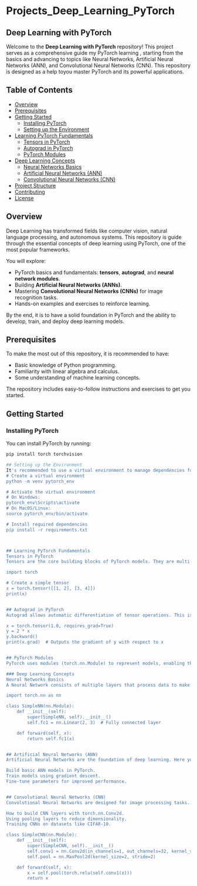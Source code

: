 # Projects_Deep_Learning_PyTorch

## Deep Learning with PyTorch

Welcome to the **Deep Learning with PyTorch** repository! This project serves as a comprehensive guide my PyTorch learning , starting from the basics and advancing to topics like Neural Networks, Artificial Neural Networks (ANN), and Convolutional Neural Networks (CNN). This repository is designed as a help toyou master PyTorch and its powerful applications.

## Table of Contents
- [Overview](#overview)
- [Prerequisites](#prerequisites)
- [Getting Started](#getting-started)
  - [Installing PyTorch](#installing-pytorch)
  - [Setting up the Environment](#setting-up-the-environment)
- [Learning PyTorch Fundamentals](#learning-pytorch-fundamentals)
  - [Tensors in PyTorch](#tensors-in-pytorch)
  - [Autograd in PyTorch](#autograd-in-pytorch)
  - [PyTorch Modules](#pytorch-modules)
- [Deep Learning Concepts](#deep-learning-concepts)
  - [Neural Networks Basics](#neural-networks-basics)
  - [Artificial Neural Networks (ANN)](#artificial-neural-networks-ann)
  - [Convolutional Neural Networks (CNN)](#convolutional-neural-networks-cnn)
- [Project Structure](#project-structure)
- [Contributing](#contributing)
- [License](#license)

## Overview

Deep Learning has transformed fields like computer vision, natural language processing, and autonomous systems. This repository is guide through the essential concepts of deep learning using PyTorch, one of the most popular frameworks.

You will explore:
- PyTorch basics and fundamentals: **tensors**, **autograd**, and **neural network modules**.
- Building **Artificial Neural Networks (ANNs)**.
- Mastering **Convolutional Neural Networks (CNNs)** for image recognition tasks.
- Hands-on examples and exercises to reinforce learning.

By the end, it is to have a solid foundation in PyTorch and the ability to develop, train, and deploy deep learning models.

## Prerequisites

To make the most out of this repository, it is recommended to have:
- Basic knowledge of Python programming.
- Familiarity with linear algebra and calculus.
- Some understanding of machine learning concepts.

The repository includes easy-to-follow instructions and exercises to get you started.

## Getting Started

### Installing PyTorch
You can install PyTorch by running:
```bash
pip install torch torchvision

## Setting up the Environment
It's recommended to use a virtual environment to manage dependencies for this project:
# Create a virtual environment
python -m venv pytorch_env

# Activate the virtual environment
# On Windows:
pytorch_env\Scripts\activate
# On MacOS/Linux:
source pytorch_env/bin/activate

# Install required dependencies
pip install -r requirements.txt



## Learning PyTorch Fundamentals
Tensors in PyTorch
Tensors are the core building blocks of PyTorch models. They are multi-dimensional arrays, similar to NumPy arrays.

import torch

# Create a simple tensor
x = torch.tensor([[1, 2], [3, 4]])
print(x)


## Autograd in PyTorch
Autograd allows automatic differentiation of tensor operations. This is crucial for training neural networks.

x = torch.tensor(1.0, requires_grad=True)
y = 2 * x
y.backward()
print(x.grad)  # Outputs the gradient of y with respect to x


## PyTorch Modules
PyTorch uses modules (torch.nn.Module) to represent models, enabling the creation of complex architectures like neural networks.

### Deep Learning Concepts
Neural Networks Basics
A Neural Network consists of multiple layers that process data to make predictions. PyTorch allows for easy building of such networks using torch.nn.Module.

import torch.nn as nn

class SimpleNN(nn.Module):
    def __init__(self):
        super(SimpleNN, self).__init__()
        self.fc1 = nn.Linear(2, 3)  # Fully connected layer

    def forward(self, x):
        return self.fc1(x)


## Artificial Neural Networks (ANN)
Artificial Neural Networks are the foundation of deep learning. Here you will:

Build basic ANN models in PyTorch.
Train models using gradient descent.
Fine-tune parameters for improved performance.


## Convolutional Neural Networks (CNN)
Convolutional Neural Networks are designed for image processing tasks. You will learn:

How to build CNN layers with torch.nn.Conv2d.
Using pooling layers to reduce dimensionality.
Training CNNs on datasets like CIFAR-10.

class SimpleCNN(nn.Module):
    def __init__(self):
        super(SimpleCNN, self).__init__()
        self.conv1 = nn.Conv2d(in_channels=1, out_channels=32, kernel_size=3, stride=1)
        self.pool = nn.MaxPool2d(kernel_size=2, stride=2)

    def forward(self, x):
        x = self.pool(torch.relu(self.conv1(x)))
        return x
